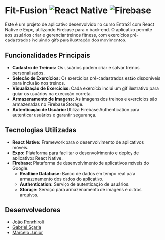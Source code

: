 # Fit-Fusion <img alt="React Native" src="https://img.shields.io/badge/React_Native-20232A?style=for-the-badge&logo=react&logoColor=61DAFB"> <img alt="Firebase" src="https://img.shields.io/badge/Firebase-FFCA28.svg?style=for-the-badge&logo=Firebase&logoColor=black">

Este é um projeto de aplicativo desenvolvido no curso Entra21 com React Native e Expo, utilizando Firebase para o back-end. O aplicativo permite aos usuários criar e gerenciar treinos fitness, com exercícios pré-cadastrados incluindo gifs para ilustração dos movimentos.

## Funcionalidades Principais

- **Cadastro de Treinos:** Os usuários podem criar e salvar treinos personalizados.
- **Seleção de Exercícios:** Os exercícios pré-cadastrados estão disponíveis para inclusão nos treinos.
- **Visualização de Exercícios:** Cada exercício inclui um gif ilustrativo para guiar os usuários na execução correta.
- **Armazenamento de Imagens:** As imagens dos treinos e exercícios são armazenadas no Firebase Storage.
- **Autenticação de Usuário:** Utiliza Firebase Authentication para autenticar usuários e garantir segurança.

## Tecnologias Utilizadas

- **React Native:** Framework para o desenvolvimento de aplicativos móveis.
- **Expo:** Plataforma para facilitar o desenvolvimento e deploy de aplicativos React Native.
- **Firebase:** Plataforma de desenvolvimento de aplicativos móveis do Google.
  - **Realtime Database:** Banco de dados em tempo real para armazenamento dos dados do aplicativo.
  - **Authentication:** Serviço de autenticação de usuários.
  - **Storage:** Serviço para armazenamento de imagens e outros arquivos.

## Desenvolvedores 

- [João Ponchiroli](https://github.com/JPonchiroli)
- [Gabriel Sgaria](https://github.com/mypromail)
- [Marcelo Junior](https://github.com/thegomdev)
